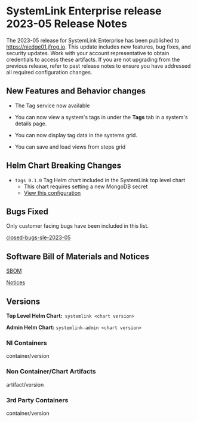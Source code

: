 # SystemLink Enterprise release 2023-05 Release Notes

The 2023-05 release for SystemLink Enterprise has been published to <https://niedge01.jfrog.io>. This update includes new features, bug fixes, and security updates. Work with your account representative to obtain credentials to access these artifacts. If you are not upgrading from the previous release, refer to past release notes to ensure you have addressed all required configuration changes.

## New Features and Behavior changes

- The Tag service now available

- You can now view a system's tags in under the **Tags** tab in a system's details page.

- You can now display tag data in the systems grid.

- You can save and load views from steps grid

## Helm Chart Breaking Changes

- `tags 0.1.0` Tag Helm chart included in the SystemLink top level chart
    - This chart requires setting a new MongoDB secret
    - [View this configuration](https://github.com/ni/install-systemlink-enterprise/blob/2023-05/getting-started/templates/systemlink-secrets.yaml#L485)

## Bugs Fixed

Only customer facing bugs have been included in this list.

[closed-bugs-sle-2023-05](https://github.com/ni/install-systemlink-enterprise/blob/2023-05/release-notes/2023-05/closed-bugs-sle-2023-05.xlsx)

## Software Bill of Materials and Notices

[SBOM](https://github.com/ni/install-systemlink-enterprise/tree/2023-05/release-notes/2023-05/sbom)

[Notices](https://github.com/ni/install-systemlink-enterprise/tree/2023-05/release-notes/2023-05/notices)

## Versions

**Top Level Helm Chart:** `systemlink <chart version>`

**Admin Helm Chart:** `systemlink-admin <chart version>`

### NI Containers

container/version

### Non Container/Chart Artifacts

artifact/version

### 3rd Party Containers

container/version
